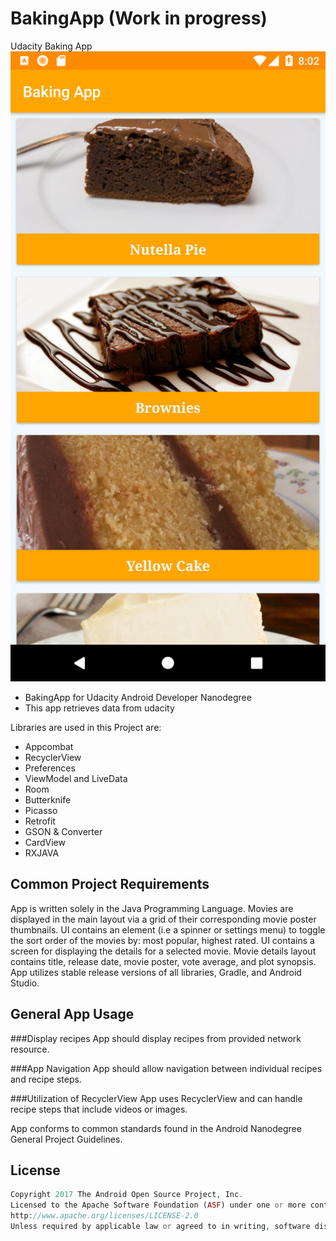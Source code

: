 # BakingApp (Work in progress)
Udacity Baking App
![alt text](https://github.com/tschmidtbhv/BakingApp/blob/master/app/Screenshot.png)

- BakingApp for Udacity Android Developer Nanodegree
- This app retrieves data from udacity

Libraries are used in this Project are:

- Appcombat
- RecyclerView
- Preferences
- ViewModel and LiveData
- Room
- Butterknife
- Picasso
- Retrofit
- GSON & Converter
- CardView
- RXJAVA

## Common Project Requirements 

App is written solely in the Java Programming Language.
Movies are displayed in the main layout via a grid of their corresponding movie poster thumbnails.
UI contains an element (i.e a spinner or settings menu) to toggle the sort order of the movies by: most popular, highest rated.
UI contains a screen for displaying the details for a selected movie.
Movie details layout contains title, release date, movie poster, vote average, and plot synopsis.
App utilizes stable release versions of all libraries, Gradle, and Android Studio.

## General App Usage

###Display recipes
App should display recipes from provided network resource. 

###App Navigation
App should allow navigation between individual recipes and recipe steps.

###Utilization of RecyclerView
App uses RecyclerView and can handle recipe steps that include videos or images.

App conforms to common standards found in the Android Nanodegree General Project Guidelines.


## License
```php
Copyright 2017 The Android Open Source Project, Inc.
Licensed to the Apache Software Foundation (ASF) under one or more contributor license agreements. See the NOTICE file distributed with this work for additional information regarding copyright ownership. The ASF licenses this file to you under the Apache License, Version 2.0 (the "License"); you may not use this file except in compliance with the License. You may obtain a copy of the License at
http://www.apache.org/licenses/LICENSE-2.0
Unless required by applicable law or agreed to in writing, software distributed under the License is distributed on an "AS IS" BASIS, WITHOUT WARRANTIES OR CONDITIONS OF ANY KIND, either express or implied. See the License for the specific language governing permissions and limitations under the License.
```
